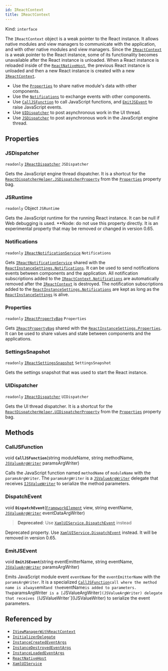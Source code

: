 ```yaml
---
id: IReactContext
title: IReactContext
---
```


Kind: `interface`



The `IReactContext` object is a weak pointer to the React instance. It allows native modules and view managers to communicate with the application, and with other native modules and view managers.
Since the [`IReactContext`](IReactContext) is a weak pointer to the React instance, some of its functionality becomes unavailable after the React instance is unloaded. When a React instance is reloaded inside of the [`ReactNativeHost`](ReactNativeHost), the previous React instance is unloaded and then a new React instance is created with a new [`IReactContext`](IReactContext).
- Use the [`Properties`](#properties-1) to share native module's data with other components.
- Use the [`Notifications`](#notifications) to exchange events with other components.
- Use [`CallJSFunction`](#calljsfunction) to call JavaScript functions, and [`EmitJSEvent`](#emitjsevent) to raise JavaScript events.
- Use [`UIDispatcher`](#uidispatcher) to post asynchronous work in the UI thread.
- Use [`JSDispatcher`](#jsdispatcher) to post asynchronous work in the JavaScript engine thread.

## Properties
### JSDispatcher
`readonly`  [`IReactDispatcher`](IReactDispatcher) `JSDispatcher`

Gets the JavaScript engine thread dispatcher.
It is a shortcut for the [`ReactDispatcherHelper.JSDispatcherProperty`](ReactDispatcherHelper#jsdispatcherproperty) from the [`Properties`](#properties-1) property bag.

### JSRuntime
`readonly`  Object `JSRuntime`

Gets the JavaScript runtime for the running React instance.
It can be null if Web debugging is used.
**Node: do not use this property directly. It is an experimental property that may be removed or changed in version 0.65.

### Notifications
`readonly`  [`IReactNotificationService`](IReactNotificationService) `Notifications`

Gets [`IReactNotificationService`](IReactNotificationService) shared with the [`ReactInstanceSettings.Notifications`](ReactInstanceSettings#notifications).
It can be used to send notifications events between components and the application.
All notification subscriptions added to the [`IReactContext.Notifications`](IReactContext#notifications) are automatically removed after the [`IReactContext`](IReactContext) is destroyed.
The notification subscriptions added to the [`ReactInstanceSettings.Notifications`](ReactInstanceSettings#notifications) are kept as long as the [`ReactInstanceSettings`](ReactInstanceSettings) is alive.

### Properties
`readonly`  [`IReactPropertyBag`](IReactPropertyBag) `Properties`

Gets [`IReactPropertyBag`](IReactPropertyBag) shared with the [`ReactInstanceSettings.Properties`](ReactInstanceSettings#properties-1).
It can be used to share values and state between components and the applications.

### SettingsSnapshot
`readonly`  [`IReactSettingsSnapshot`](IReactSettingsSnapshot) `SettingsSnapshot`

Gets the settings snapshot that was used to start the React instance.

### UIDispatcher
`readonly`  [`IReactDispatcher`](IReactDispatcher) `UIDispatcher`

Gets the UI thread dispatcher.
It is a shortcut for the [`ReactDispatcherHelper.UIDispatcherProperty`](ReactDispatcherHelper#uidispatcherproperty) from the [`Properties`](#properties-1) property bag.



## Methods
### CallJSFunction
void **`CallJSFunction`**(string moduleName, string methodName, [`JSValueArgWriter`](JSValueArgWriter) paramsArgWriter)

Calls the JavaScript function named `methodName` of `moduleName` with the `paramsArgWriter`.
The `paramsArgWriter` is a [`JSValueArgWriter`](JSValueArgWriter) delegate that receives [`IJSValueWriter`](IJSValueWriter) to serialize the method parameters.



### DispatchEvent
void **`DispatchEvent`**([`FrameworkElement`](https://docs.microsoft.com/uwp/api/Windows.UI.Xaml.FrameworkElement) view, string eventName, [`JSValueArgWriter`](JSValueArgWriter) eventDataArgWriter)

> **Deprecated**: Use [`XamlUIService.DispatchEvent`](XamlUIService#dispatchevent) instead

Deprecated property. Use [`XamlUIService.DispatchEvent`](XamlUIService#dispatchevent) instead. It will be removed in version 0.65.



### EmitJSEvent
void **`EmitJSEvent`**(string eventEmitterName, string eventName, [`JSValueArgWriter`](JSValueArgWriter) paramsArgWriter)

Emits JavaScript module event `eventName` for the `eventEmitterName` with the `paramsArgWriter`.
It is a specialized [`CallJSFunction`](#calljsfunction)` call where the method name is always `emit` and the `eventName` is added to parameters.
The `paramsArgWriter` is a [`JSValueArgWriter`](JSValueArgWriter) delegate that receives [`IJSValueWriter`](IJSValueWriter) to serialize the event parameters.






## Referenced by
- [`IViewManagerWithReactContext`](IViewManagerWithReactContext)
- [`InitializerDelegate`](InitializerDelegate)
- [`InstanceCreatedEventArgs`](InstanceCreatedEventArgs)
- [`InstanceDestroyedEventArgs`](InstanceDestroyedEventArgs)
- [`InstanceLoadedEventArgs`](InstanceLoadedEventArgs)
- [`ReactNativeHost`](ReactNativeHost)
- [`XamlUIService`](XamlUIService)
